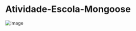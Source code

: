 ﻿# Atividade-Escola-Mongoose
 
![image](https://github.com/user-attachments/assets/6cba927d-59b2-4031-992d-f25243af2111)
